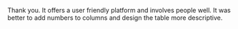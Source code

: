 Thank you. It offers a user friendly platform and involves people well. It was better to add numbers to columns and design the table more descriptive.
